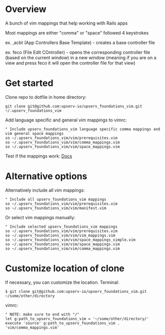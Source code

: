 # Overview
A bunch of vim mappings that help working with Rails apps

Most mappings are either "comma" or "space" followed 4 keystrokes

ex. ,acbt (App Controllers Base Template) - creates a base controller file

ex. <space>feco (File Edit COntroller) - opens the corresponding controller file (based on the current window) in a new window (meaning if you are on a view and press <space>feco it will open the controller file for that view)
# Get started
Clone repo to dotfile in home directory:
```
git clone git@github.com:upserv-io/upserv_foundations_vim.git ~/.upserv_foundations_vim
```
Add language specific and general vim mappings to vimrc:
```
" Include upserv_foundations_vim language specific comma mappings and vim general space mappings
so ~/.upserv_foundations_vim/vim/prerequisites.vim
so ~/.upserv_foundations_vim/vim/comma_mappings.vim
so ~/.upserv_foundations_vim/vim/space_mappings.vim
```
Test if the mappings work: [Docs](https://docs.google.com/document/d/1uyoPw_LIjcsbw_QvuuX9uQ2OYkEvPnCtWa6CIOnQpyI)
# Alternative options
Alternatively include all vim mappings:
```
" Include all upserv_foundations_vim mappings 
so ~/.upserv_foundations_vim/vim/prerequisites.vim
so ~/.upserv_foundations_vim/vim/manifest.vim
```
Or select vim mappings manually:
```
" Include selected upserv_foundations_vim mappings
so ~/.upserv_foundations_vim/vim/prerequisites.vim
so ~/.upserv_foundations_vim/vim/vim_mappings.vim
so ~/.upserv_foundations_vim/vim/space_mappings_simple.vim
so ~/.upserv_foundations_vim/vim/space_mappings.vim
so ~/.upserv_foundations_vim/vim/comma_mappings.vim
```
# Customize location of clone
If necessary, you can customize the location.
Terminal:

```
$ git clone git@github.com:upserv-io/upserv_foundations_vim.git ~/some/other/directory
```

vimrc:
```
" NOTE: make sure to end with "/"
let g:path_to_upserv_foundations_vim = '~/some/other/directory/' 
execute 'source' g:path_to_upserv_foundations_vim . 'vim/comma_mappings.vim'

```
